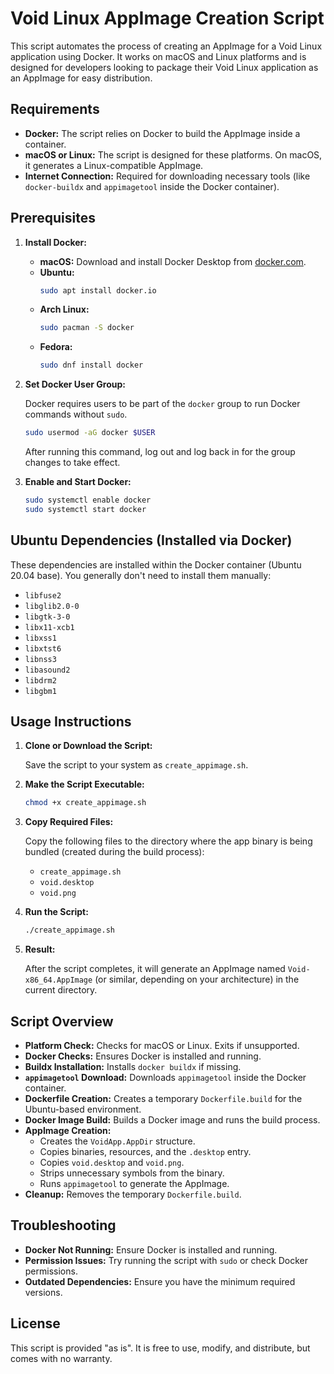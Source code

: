 # Void Linux AppImage Creation Script

This script automates the process of creating an AppImage for a Void Linux application using Docker. It works on macOS and Linux platforms and is designed for developers looking to package their Void Linux application as an AppImage for easy distribution.

## Requirements

*   **Docker:** The script relies on Docker to build the AppImage inside a container.
*   **macOS or Linux:** The script is designed for these platforms. On macOS, it generates a Linux-compatible AppImage.
*   **Internet Connection:** Required for downloading necessary tools (like `docker-buildx` and `appimagetool` inside the Docker container).

## Prerequisites

1.  **Install Docker:**

    *   **macOS:** Download and install Docker Desktop from [docker.com](docker.com).
    *   **Ubuntu:**
        ```bash
        sudo apt install docker.io
        ```
    *   **Arch Linux:**
        ```bash
        sudo pacman -S docker
        ```
    *   **Fedora:**
        ```bash
        sudo dnf install docker
        ```

2.  **Set Docker User Group:**

    Docker requires users to be part of the `docker` group to run Docker commands without `sudo`.

    ```bash
    sudo usermod -aG docker $USER
    ```

    After running this command, log out and log back in for the group changes to take effect.

3.  **Enable and Start Docker:**

    ```bash
    sudo systemctl enable docker
    sudo systemctl start docker
    ```

## Ubuntu Dependencies (Installed via Docker)

These dependencies are installed within the Docker container (Ubuntu 20.04 base). You generally don't need to install them manually:

*   `libfuse2`
*   `libglib2.0-0`
*   `libgtk-3-0`
*   `libx11-xcb1`
*   `libxss1`
*   `libxtst6`
*   `libnss3`
*   `libasound2`
*   `libdrm2`
*   `libgbm1`

## Usage Instructions

1.  **Clone or Download the Script:**

    Save the script to your system as `create_appimage.sh`.

2.  **Make the Script Executable:**

    ```bash
    chmod +x create_appimage.sh
    ```

3.  **Copy Required Files:**

    Copy the following files to the directory where the app binary is being bundled (created during the build process):

    *   `create_appimage.sh`
    *   `void.desktop`
    *   `void.png`

4.  **Run the Script:**

    ```bash
    ./create_appimage.sh
    ```

5.  **Result:**

    After the script completes, it will generate an AppImage named `Void-x86_64.AppImage` (or similar, depending on your architecture) in the current directory.

## Script Overview

*   **Platform Check:** Checks for macOS or Linux. Exits if unsupported.
*   **Docker Checks:** Ensures Docker is installed and running.
*   **Buildx Installation:** Installs `docker buildx` if missing.
*   **`appimagetool` Download:** Downloads `appimagetool` inside the Docker container.
*   **Dockerfile Creation:** Creates a temporary `Dockerfile.build` for the Ubuntu-based environment.
*   **Docker Image Build:** Builds a Docker image and runs the build process.
*   **AppImage Creation:**
    *   Creates the `VoidApp.AppDir` structure.
    *   Copies binaries, resources, and the `.desktop` entry.
    *   Copies `void.desktop` and `void.png`.
    *   Strips unnecessary symbols from the binary.
    *   Runs `appimagetool` to generate the AppImage.
*   **Cleanup:** Removes the temporary `Dockerfile.build`.

## Troubleshooting

*   **Docker Not Running:** Ensure Docker is installed and running.
*   **Permission Issues:** Try running the script with `sudo` or check Docker permissions.
*   **Outdated Dependencies:** Ensure you have the minimum required versions.

## License

This script is provided "as is". It is free to use, modify, and distribute, but comes with no warranty.
